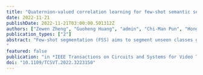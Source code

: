 ```yaml
---
title: "Quaternion-valued correlation learning for few-shot semantic segmentation"
date: 2022-11-21
publishDate: 2022-11-21T03:00:00.501312Z
authors: ["Zewen Zheng", "Guoheng Huang", "admin", "Chi-Man Pun", "Hongrui Liu", "Wing-Kuen Ling"]
publication_types: ["2"]
abstract: "Few-shot segmentation (FSS) aims to segment unseen classes given only a few annotated samples. Encouraging progress has been made for FSS by leveraging semantic features learned from base classes with sufficient training samples to represent novel classes. The correlation-based methods lack the ability to consider interaction of the two subspace matching scores due to the inherent nature of the real-valued 2D convolutions. In this paper, we introduce a quaternion perspective on correlation learning and propose a novel Quaternion-valued Correlation Learning Network (QCLNet), with the aim to alleviate the computational burden of high-dimensional correlation tensor and explore internal latent interaction between query and support images by leveraging operations defined by the established quaternion algebra. Specifically, our QCLNet is formulated as a hyper-complex valued network and represents correlation tensors in the quaternion domain, which uses quaternion-valued convolution to explore the external relations of query subspace when considering the hidden relationship of the support sub-dimension in the quaternion space. Extensive experiments on the PASCAL-5 i and COCO-20 i datasets demonstrate that our method outperforms the existing state-of-the-art methods effectively.
"
featured: false
publication: "in *IEEE Transactions on Circuits and Systems for Video Technology* [SCI,JCR Q1]"
doi: "10.1109/TCSVT.2022.3223150"
---
```


